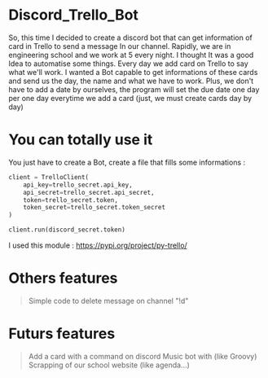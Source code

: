 # Discord_Trello_Bot

So, this time I decided to create a discord bot that can get information of card in Trello to send a message In our channel.
Rapidly, we are in engineering school and we work at 5 every night. I thought It was a good Idea to automatise some things.
Every day we add card on Trello to say what we'll work. I wanted a Bot capable to get informations of these cards and send
us the day, the name and what we have to work. Plus, we don't have to add a date by ourselves, the program will set the
due date one day per one day everytime we add a card (just, we must create cards day by day)

# You can totally use it

You just have to create a Bot, create a file that fills some informations :
```py
client = TrelloClient(
    api_key=trello_secret.api_key,
    api_secret=trello_secret.api_secret,
    token=trello_secret.token,
    token_secret=trello_secret.token_secret
)

client.run(discord_secret.token)
```

I used this module :
https://pypi.org/project/py-trello/

# Others features

> Simple code to delete message on channel "!d"

# Futurs features

> Add a card with a command on discord
> Music bot with (like Groovy)
> Scrapping of our school website (like agenda...)
